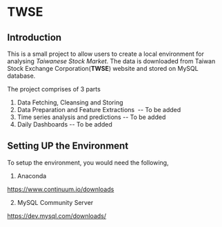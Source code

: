 # TWSE

## Introduction

This is a small project to allow users to create a local environment for analysing *Taiwanese Stock Market*. The data is downloaded from Taiwan Stock Exchange Corporation(**TWSE**) website and stored on MySQL database. 

The project comprises of 3 parts

1. Data Fetching, Cleansing and Storing
2. Data Preparation and Feature Extractions  -- To be added
3. Time series analysis and predictions -- To be added
4. Daily Dashboards -- To be added

## Setting UP the Environment
To setup the environment, you would need the following,

1. Anaconda

https://www.continuum.io/downloads

2. MySQL Community Server

https://dev.mysql.com/downloads/
